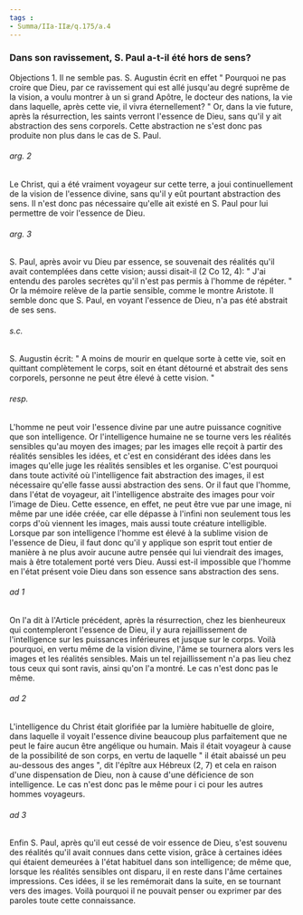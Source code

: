 ```yaml
---
tags : 
- Summa/IIa-IIæ/q.175/a.4
---
```


### Dans son ravissement, S. Paul a-t-il été hors de sens?

Objections 1. Il ne semble pas. S. Augustin écrit en effet " Pourquoi ne pas croire que Dieu, par ce ravissement qui est allé jusqu'au degré suprême de la vision, a voulu montrer à un si grand Apôtre, le docteur des nations, la vie dans laquelle, après cette vie, il vivra éternellement? " Or, dans la vie future, après la résurrection, les saints verront l'essence de Dieu, sans qu'il y ait abstraction des sens corporels. Cette abstraction ne s'est donc pas produite non plus dans le cas de S. Paul. 

###### arg. 2
Le Christ, qui a été vraiment voyageur sur cette terre, a joui continuellement de la vision de l'essence divine, sans qu'il y eût pourtant abstraction des sens. Il n'est donc pas nécessaire qu'elle ait existé en S. Paul pour lui permettre de voir l'essence de Dieu. 

###### arg. 3
S. Paul, après avoir vu Dieu par essence, se souvenait des réalités qu'il avait contemplées dans cette vision; aussi disait-il (2 Co 12, 4): " J'ai entendu des paroles secrètes qu'il n'est pas permis à l'homme de répéter. " Or la mémoire relève de la partie sensible, comme le montre Aristote. Il semble donc que S. Paul, en voyant l'essence de Dieu, n'a pas été abstrait de ses sens. 

###### s.c.
S. Augustin écrit: " A moins de mourir en quelque sorte à cette vie, soit en quittant complètement le corps, soit en étant détourné et abstrait des sens corporels, personne ne peut être élevé à cette vision. " 

###### resp.
L'homme ne peut voir l'essence divine par une autre puissance cognitive que son intelligence. Or l'intelligence humaine ne se tourne vers les réalités sensibles qu'au moyen des images; par les images elle reçoit à partir des réalités sensibles les idées, et c'est en considérant des idées dans les images qu'elle juge les réalités sensibles et les organise. C'est pourquoi dans toute activité où l'intelligence fait abstraction des images, il est nécessaire qu'elle fasse aussi abstraction des sens. Or il faut que l'homme, dans l'état de voyageur, ait l'intelligence abstraite des images pour voir l'image de Dieu. Cette essence, en effet, ne peut être vue par une image, ni même par une idée créée, car elle dépasse à l'infini non seulement tous les corps d'où viennent les images, mais aussi toute créature intelligible. Lorsque par son intelligence l'homme est élevé à la sublime vision de l'essence de Dieu, il faut donc qu'il y applique son esprit tout entier de manière à ne plus avoir aucune autre pensée qui lui viendrait des images, mais à être totalement porté vers Dieu. Aussi est-il impossible que l'homme en l'état présent voie Dieu dans son essence sans abstraction des sens. 

###### ad 1
On l'a dit à l'Article précédent, après la résurrection, chez les bienheureux qui contempleront l'essence de Dieu, il y aura rejaillissement de l'intelligence sur les puissances inférieures et jusque sur le corps. Voilà pourquoi, en vertu même de la vision divine, l'âme se tournera alors vers les images et les réalités sensibles. Mais un tel rejaillissement n'a pas lieu chez tous ceux qui sont ravis, ainsi qu'on l'a montré. Le cas n'est donc pas le même. 

###### ad 2
L'intelligence du Christ était glorifiée par la lumière habituelle de gloire, dans laquelle il voyait l'essence divine beaucoup plus parfaitement que ne peut le faire aucun être angélique ou humain. Mais il était voyageur à cause de la possibilité de son corps, en vertu de laquelle " il était abaissé un peu au-dessous des anges ", dit l'épître aux Hébreux (2, 7) et cela en raison d'une dispensation de Dieu, non à cause d'une déficience de son intelligence. Le cas n'est donc pas le même pour i ci pour les autres hommes voyageurs. 

###### ad 3
Enfin S. Paul, après qu'il eut cessé de voir essence de Dieu, s'est souvenu des réalités qu'il avait connues dans cette vision, grâce à certaines idées qui étaient demeurées à l'état habituel dans son intelligence; de même que, lorsque les réalités sensibles ont disparu, il en reste dans l'âme certaines impressions. Ces idées, il se les remémorait dans la suite, en se tournant vers des images. Voilà pourquoi il ne pouvait penser ou exprimer par des paroles toute cette connaissance. 

